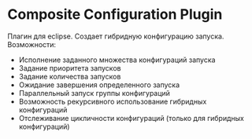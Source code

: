 # Composite Configuration Plugin
Плагин для eclipse. Создает гибридную конфигурацию запуска.
Возможности:
   - Исполнение заданного множества конфигураций запуска
   - Задание приоритета запусков
   - Задание количества запусков
   - Ожидание завершения определенного запуска
   - Параллельный запуск группы конфигураций
   - Возможность рекурсивного использование гибридных конфигураций
   - Отслеживание цикличности конфигураций (только для гибридных конфигураций)
   
   

[](/composite1.png?raw=true)
